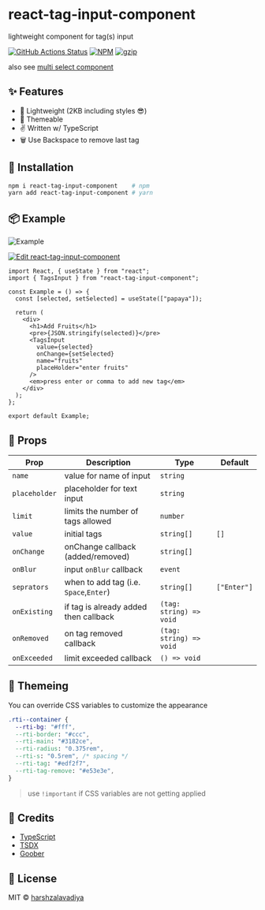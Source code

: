 # react-tag-input-component

lightweight component for tag(s) input

[![GitHub Actions Status](https://github.com/harshzalavadiya/react-tag-input-component/workflows/CI/badge.svg)](https://github.com/harshzalavadiya/react-tag-input-component/actions)
[![NPM](https://img.shields.io/npm/v/react-tag-input-component.svg)](https://npm.im/react-tag-input-component)
[![gzip](https://badgen.net/bundlephobia/minzip/react-tag-input-component@latest)](https://bundlephobia.com/result?p=react-tag-input-component@latest)

also see [multi select component](https://github.com/harshzalavadiya/react-multi-select-component)

## ✨ Features

- 🍃 Lightweight (2KB including styles 😎)
- 💅 Themeable
- ✌ Written w/ TypeScript
- 🗑️ Use Backspace to remove last tag

## 🔧 Installation

```bash
npm i react-tag-input-component    # npm
yarn add react-tag-input-component # yarn
```

## 📦 Example

![Example](https://user-images.githubusercontent.com/5774849/179722762-4d7feef6-52af-4662-ba97-129191fb4f26.gif)

[![Edit react-tag-input-component](https://codesandbox.io/static/img/play-codesandbox.svg)](https://codesandbox.io/s/react-tag-input-component-rgf97?fontsize=14&hidenavigation=1&theme=dark)

```tsx
import React, { useState } from "react";
import { TagsInput } from "react-tag-input-component";

const Example = () => {
  const [selected, setSelected] = useState(["papaya"]);

  return (
    <div>
      <h1>Add Fruits</h1>
      <pre>{JSON.stringify(selected)}</pre>
      <TagsInput
        value={selected}
        onChange={setSelected}
        name="fruits"
        placeHolder="enter fruits"
      />
      <em>press enter or comma to add new tag</em>
    </div>
  );
};

export default Example;
```

## 👀 Props

| Prop          | Description                            | Type                    | Default     |
| ------------- | -------------------------------------- | ----------------------- | ----------- |
| `name`        | value for name of input                | `string`                |             |
| `placeholder` | placeholder for text input             | `string`                |             |
| `limit`       | limits the number of tags allowed      | `number`                |             |
| `value`       | initial tags                           | `string[]`              | `[]`        |
| `onChange`    | onChange callback (added/removed)      | `string[]`              |             |
| `onBlur`      | input `onBlur` callback                | `event`                 |             |
| `seprators`   | when to add tag (i.e. `Space`,`Enter`) | `string[]`              | `["Enter"]` |
| `onExisting`  | if tag is already added then callback  | `(tag: string) => void` |             |
| `onRemoved`   | on tag removed callback                | `(tag: string) => void` |             |
| `onExceeded`  | limit exceeded callback                | `() => void`            |             |

## 💅 Themeing

You can override CSS variables to customize the appearance

```css
.rti--container {
  --rti-bg: "#fff",
  --rti-border: "#ccc",
  --rti-main: "#3182ce",
  --rti-radius: "0.375rem",
  --rti-s: "0.5rem", /* spacing */
  --rti-tag: "#edf2f7",
  --rti-tag-remove: "#e53e3e",
}
```

> use `!important` if CSS variables are not getting applied

## 🤠 Credits

- [TypeScript](https://github.com/microsoft/typescript)
- [TSDX](https://github.com/jaredpalmer/tsdx)
- [Goober](https://github.com/cristianbote/goober)

## 📜 License

MIT &copy; [harshzalavadiya](https://github.com/harshzalavadiya)
